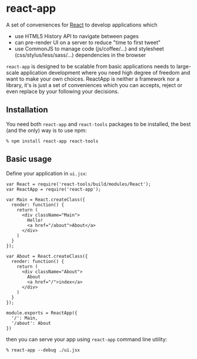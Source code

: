 # react-app

A set of conveniences for [React][] to develop applications which

  * use HTML5 History API to navigate between pages
  * can pre-render UI on a server to reduce "time to first tweet"
  * use CommonJS to manage code (js/coffee/...) and stylesheet
    (css/stylus/less/sass/...) dependencies in the browser

`react-app` is designed to be scalable from basic applications needs to
large-scale application development where you need high degree of freedom and
want to make your own choices. ReactApp is neither a framework nor a library,
it's is just a set of conveniences which you can accepts, reject or even replace
by your following your decisions.

## Installation

You need both `react-app` and `react-tools` packages to be installed, the best
(and the only) way is to use npm:

    % npm install react-app react-tools

## Basic usage

Define your application in `ui.jsx`:

    var React = require('react-tools/build/modules/React');
    var ReactApp = require('react-app');

    var Main = React.createClass({
      render: function() {
        return (
          <div className="Main">
            Hello!
            <a href="/about">About</a>
          </div>
        )
      }
    });

    var About = React.createClass({
      render: function() {
        return (
          <div className="About">
            About
            <a href="/">index</a>
          </div>
        )
      }
    });

    module.exports = ReactApp({
      '/': Main,
      '/about': About
    })

then you can serve your app using `react-app` command line utility:

    % react-app --debug ./ui.jsx

[React]: https://facebook.github.io/react
